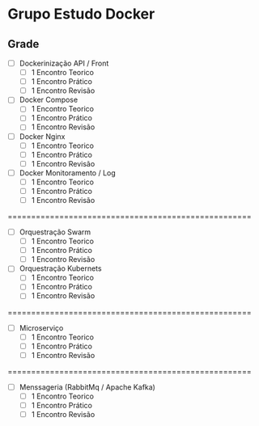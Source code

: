 # Grupo Estudo Docker

## Grade

- [ ] Dockerinização API / Front
     - [ ] 1 Encontro Teorico
     - [ ] 1 Encontro Prático
     - [ ] 1 Encontro Revisão

- [ ] Docker Compose     
    - [ ] 1 Encontro Teorico
    - [ ] 1 Encontro Prático
    - [ ] 1 Encontro Revisão

- [ ] Docker Nginx     
    - [ ] 1 Encontro Teorico
    - [ ] 1 Encontro Prático
    - [ ] 1 Encontro Revisão

- [ ] Docker Monitoramento / Log     
    - [ ] 1 Encontro Teorico
    - [ ] 1 Encontro Prático
    - [ ] 1 Encontro Revisão

====================================================

- [ ] Orquestração Swarm    
    - [ ] 1 Encontro Teorico
    - [ ] 1 Encontro Prático
    - [ ] 1 Encontro Revisão

- [ ] Orquestração Kubernets    
    - [ ] 1 Encontro Teorico
    - [ ] 1 Encontro Prático
    - [ ] 1 Encontro Revisão

====================================================

- [ ] Microserviço    
    - [ ] 1 Encontro Teorico
    - [ ] 1 Encontro Prático
    - [ ] 1 Encontro Revisão

====================================================

- [ ] Menssageria (RabbitMq / Apache Kafka)    
    - [ ] 1 Encontro Teorico
    - [ ] 1 Encontro Prático
    - [ ] 1 Encontro Revisão
